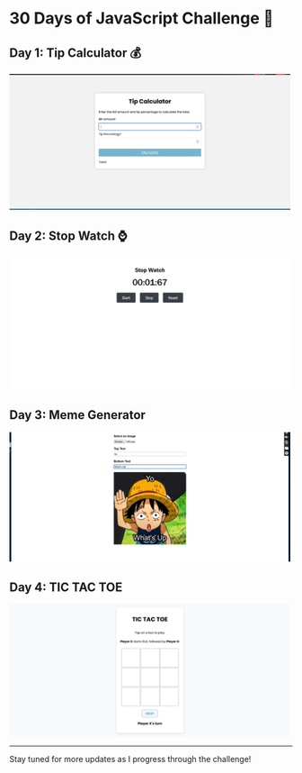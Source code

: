# 30 Days of JavaScript Challenge 🚀

## Day 1: Tip Calculator 💰


<img src="img/screenshot-1.png" alt="Tip Calculator Screenshot" width="500"/>

## Day 2: Stop Watch ⌚


<img src="img/screenshot-2.png" alt="stop watch img" width="500"/>

## Day 3: Meme Generator


<img src="img/screenshot-3.png" alt="stop watch img" width="500"/>

## Day 4: TIC TAC TOE 


<img src="img/screenshot-4.png" alt="stop watch img" width="500"/>

---

Stay tuned for more updates as I progress through the challenge!
